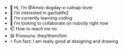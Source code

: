 - 👋 Hi, I’m @Amos-dogday-x-catnap-lover
- 👀 I’m interested in gachalife2
- 🌱 I’m currently learning coding
- 💞️ I’m looking to collaborate on nobody right now 
- 📫 How to reach me no
- 😄 Pronouns: they/them/him
- ⚡ Fun fact: I am really good at designing and drawing

<!---
Amos-dogday-x-catnap-lover/Amos-dogday-x-catnap-lover is a ✨ special ✨ repository because its `README.md` (this file) appears on your GitHub profile.
You can click the Preview link to take a look at your changes.
--->
